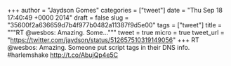 
+++
author = "Jaydson Gomes"
categories = ["tweet"]
date = "Thu Sep 18 17:40:49 +0000 2014"
draft = false
slug = "35600f2a636659d7b4f977b0482a11387f9d5e00"
tags = ["tweet"]
title = """RT @wesbos: Amazing. Some..."""
tweet = true
micro = true
tweet_url = "https://twitter.com/jaydson/status/512657510319149056"
+++
RT @wesbos: Amazing. Someone put script tags in their DNS info. #harlemshake http://t.co/AbujQp4e5C
